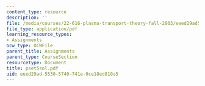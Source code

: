 ```yaml
---
content_type: resource
description: ''
file: /media/courses/22-616-plasma-transport-theory-fall-2003/eeed29ad55305740741e0ce18ed810a5_pset5sol.pdf
file_type: application/pdf
learning_resource_types:
- Assignments
ocw_type: OCWFile
parent_title: Assignments
parent_type: CourseSection
resourcetype: Document
title: pset5sol.pdf
uid: eeed29ad-5530-5740-741e-0ce18ed810a5
---
```

